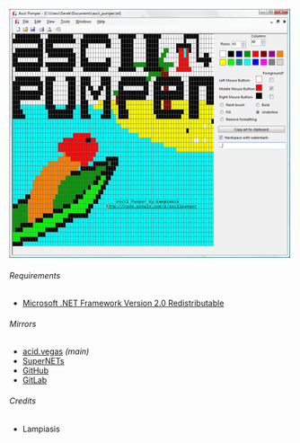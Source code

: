 ![](screens/preview.png)

###### Requirements
* [Microsoft .NET Framework Version 2.0 Redistributable](https://www.microsoft.com/en-us/download/details.aspx?id=6523)

###### Mirrors
- [acid.vegas](https://acid.vegas/asciipumper) *(main)*
- [SuperNETs](https://git.supernets.org/ircart/asciipumper)
- [GitHub](https://github.com/ircart/asciipumper)
- [GitLab](https://gitlab.com/ircart/asciipumper)

###### Credits
* Lampiasis
